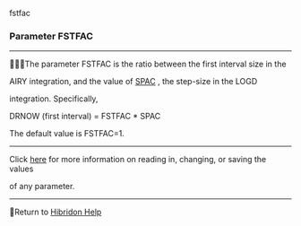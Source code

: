 fstfac


###   Parameter FSTFAC


------------------------------


The parameter FSTFAC is the ratio between the first interval size in the

AIRY integration, and the value of  [SPAC](spac.html)  , the step-size in the LOGD

integration. Specifically,


DRNOW (first interval) = FSTFAC * SPAC


The default value is FSTFAC=1.


------------------------------


Click  [here](params.html)   for more information on reading in, changing, or saving the values

of any parameter.


------------------------------


[](hibhelp.html) [](up_arrow.gif)  Return to  [Hibridon Help](hibhelp.html)
